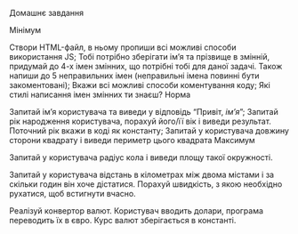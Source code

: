 Домашнє завдання

Мінімум

Створи HTML-файл, в ньому пропиши всі можливі способи використання JS;
Тобі потрібно зберігати ім’я та прізвище в змінній, придумай до 4-х імен змінних, що потрібні тобі для даної задачі. Також напиши до 5 неправильних імен (неправильні імена повинні бути закоментовані);
Вкажи всі можливі способи коментування коду;
Які стилі написання імен змінних ти знаєш?
Норма

Запитай ім’я користувача та виведи у відповідь “Привіт, *ім’я*”;
Запитай рік народження користувача, порахуй його/її вік і виведи результат. Поточний рік вкажи в коді як константу;
Запитай у користувача довжину сторони квадрату і виведи периметр цього квадрата
Максимум

Запитай у користувача радіус кола і виведи площу такої окружності.

Запитай у користувача відстань в кілометрах між двома містами і за скільки годин він хоче дістатися. Порахуй швидкість, з якою необхідно рухатися, щоб встигнути вчасно.

Реалізуй конвертор валют. Користувач вводить долари, програма переводить їх в євро. Курс валют зберігається в константі.
